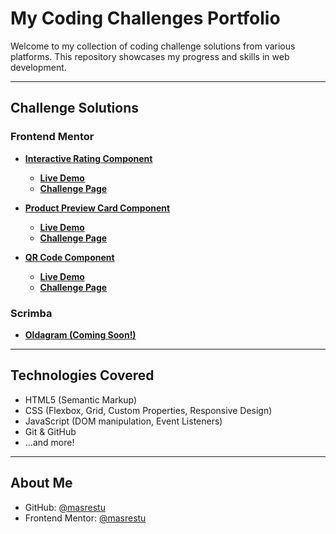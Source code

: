 # My Coding Challenges Portfolio

Welcome to my collection of coding challenge solutions from various platforms. This repository showcases my progress and skills in web development.

---

## Challenge Solutions

### Frontend Mentor

* **[Interactive Rating Component](frontend-mentor/interactive-rating-component/)**
    * [**Live Demo**](https://masrestu.github.io/coding-challenges/frontend-mentor/interactive-rating-component/)
    * [**Challenge Page**](https://www.frontendmentor.io/challenges/interactive-rating-component-koxpeBUmI)

* **[Product Preview Card Component](frontend-mentor/product-preview-card-component/)**
    * [**Live Demo**](https://masrestu.github.io/coding-challenges/frontend-mentor/product-preview-card-component/)
    * [**Challenge Page**](https://www.frontendmentor.io/challenges/product-preview-card-component-GO7UmttRfa)

* **[QR Code Component](frontend-mentor/qr-code-component/)**
    * [**Live Demo**](https://masrestu.github.io/coding-challenges/frontend-mentor/qr-code-component/)
    * [**Challenge Page**](https://www.frontendmentor.io/challenges/qr-code-component-iux_sIO_H)

### Scrimba

* **[Oldagram (Coming Soon!)](scrimba/your-next-scrimba-challenge-folder/)**

---

## Technologies Covered

- HTML5 (Semantic Markup)
- CSS (Flexbox, Grid, Custom Properties, Responsive Design)
- JavaScript (DOM manipulation, Event Listeners)
- Git & GitHub
- ...and more!

---

## About Me

- GitHub: [@masrestu](https://github.com/masrestu)
- Frontend Mentor: [@masrestu](https://www.frontendmentor.io/profile/masrestu)